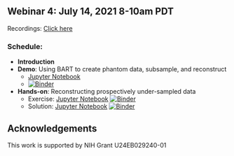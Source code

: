 ## Webinar 4: July 14, 2021 8-10am PDT

Recordings: [Click here](https://www.youtube.com/playlist?list=PLDaugjrMfSRFRcOwONdIWJRH0M22AM39B)  


### Schedule:
- **Introduction**
- **Demo**: Using BART to create phantom data, subsample, and reconstruct
  - [Jupyter Notebook](./demo/demo.ipynb)
  - [![Binder](https://mybinder.org/badge_logo.svg)](https://mybinder.org/v2/gh/mrirecon/bart-webinars/master?filepath=webinar4/demo/demo.ipynb)
- **Hands-on**: Reconstructing prospectively under-sampled data
  - Exercise: [Jupyter Notebook](exercise/webinar4_exercise.ipynb) [![Binder](https://mybinder.org/badge_logo.svg)](https://mybinder.org/v2/gh/mrirecon/bart-webinars/master?filepath=webinar4/exercise/webinar4_exercise.ipynb)
  - Solution: [Jupyter Notebook](exercise/webinar4_exercise_soln.ipynb) [![Binder](https://mybinder.org/badge_logo.svg)](https://mybinder.org/v2/gh/mrirecon/bart-webinars/master?filepath=webinar4/exercise/webinar4_exercise_soln.ipynb)

## Acknowledgements
This work is supported by NIH Grant U24EB029240-01
